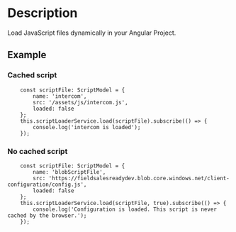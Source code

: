 # Description

Load JavaScript files dynamically in your Angular Project.

## Example

### Cached script
```
    const scriptFile: ScriptModel = {
        name: 'intercom',
        src: '/assets/js/intercom.js',
        loaded: false
    };
    this.scriptLoaderService.load(scriptFile).subscribe(() => {
        console.log('intercom is loaded');
    });
```

### No cached script

```
    const scriptFile: ScriptModel = {
        name: 'blobScriptFile',
        src: 'https://fieldsalesreadydev.blob.core.windows.net/client-configuration/config.js',
        loaded: false
    };
    this.scriptLoaderService.load(scriptFile, true).subscribe(() => {
        console.log('Configuration is loaded. This script is never cached by the browser.');
    });
```

